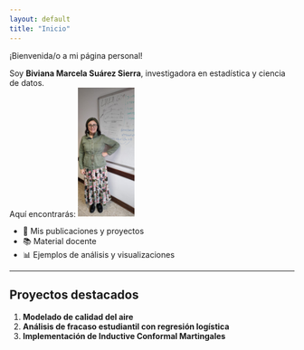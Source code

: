 ```yaml
---
layout: default
title: "Inicio"
---
```


¡Bienvenida/o a mi página personal!

Soy **Biviana Marcela Suárez Sierra**, investigadora en estadística y ciencia de datos.  
Aquí encontrarás:
<img src="https://github.com/bimasusi/bimasusi.github.io/raw/main/my_new_folder/imagen-pagina.jpeg" alt="Foto en EAFIT" width="100">




- 📄 Mis publicaciones y proyectos  
- 📚 Material docente  
- 📊 Ejemplos de análisis y visualizaciones  

---

## Proyectos destacados

1. **Modelado de calidad del aire**  
2. **Análisis de fracaso estudiantil con regresión logística**  
3. **Implementación de Inductive Conformal Martingales**
